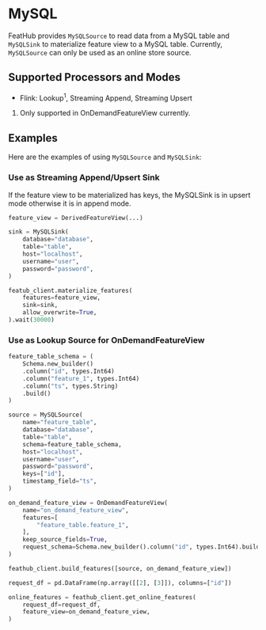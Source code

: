 # MySQL

FeatHub provides `MySQLSource` to read data from a MySQL table and `MySQLSink` to 
materialize feature view to a MySQL table. Currently, `MySQLSource` can only be used as 
an online store source.

## Supported Processors and Modes

- Flink: Lookup<sup>1</sup>, Streaming Append, Streaming Upsert

1. Only supported in OnDemandFeatureView currently.

## Examples

Here are the examples of using `MySQLSource` and `MySQLSink`:

### Use as Streaming Append/Upsert Sink

If the feature view to be materialized has keys, the MySQLSink is in upsert mode 
otherwise it is in append mode.

```python
feature_view = DerivedFeatureView(...)

sink = MySQLSink(
    database="database",
    table="table",
    host="localhost",
    username="user",
    password="password",
)

featub_client.materialize_features(
    features=feature_view,
    sink=sink,
    allow_overwrite=True,
).wait(30000)
```

### Use as Lookup Source for OnDemandFeatureView

```python
feature_table_schema = (
    Schema.new_builder()
    .column("id", types.Int64)
    .column("feature_1", types.Int64)
    .column("ts", types.String)
    .build()
)

source = MySQLSource(
    name="feature_table",
    database="database",
    table="table",
    schema=feature_table_schema,
    host="localhost",
    username="user",
    password="password",
    keys=["id"],
    timestamp_field="ts",
)

on_demand_feature_view = OnDemandFeatureView(
    name="on_demand_feature_view",
    features=[
        "feature_table.feature_1",
    ],
    keep_source_fields=True,
    request_schema=Schema.new_builder().column("id", types.Int64).build(),
)

feathub_client.build_features([source, on_demand_feature_view])

request_df = pd.DataFrame(np.array([[2], [3]]), columns=["id"])

online_features = feathub_client.get_online_features(
    request_df=request_df,
    feature_view=on_demand_feature_view,
)
```
